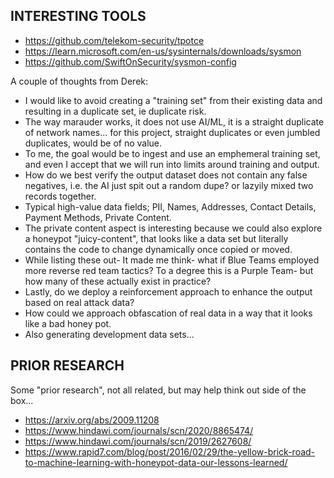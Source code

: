 ## INTERESTING TOOLS
- https://github.com/telekom-security/tpotce
- https://learn.microsoft.com/en-us/sysinternals/downloads/sysmon
- https://github.com/SwiftOnSecurity/sysmon-config

A couple of thoughts from Derek:
- I would like to avoid creating a "training set" from their existing data and resulting in a duplicate set, ie duplicate risk.
- The way marauder works, it does not use AI/ML, it is a straight duplicate of network names... for this project, straight duplicates or even jumbled duplicates, would be of no value.
- To me, the goal would be to ingest and use an emphemeral training set, and even I accept that we will run into limits around training and output.
- How do we best verify the output dataset does not contain any false negatives, i.e. the AI just spit out a random dupe? or lazyily mixed two records together.
- Typical high-value data fields; PII, Names, Addresses, Contact Details, Payment Methods, Private Content.
- The private content aspect is interesting because we could also explore a honeypot "juicy-content", that looks like a data set but literally contains the code to change dynamically once copied or moved.
- While listing these out- It made me think- what if Blue Teams employed more reverse red team tactics? To a degree this is a Purple Team- but how many of these actually exist in practice?
- Lastly, do we deploy a reinforcement approach to enhance the output based on real attack data?
- How could we approach obfascation of real data in a way that it looks like a bad honey pot.
- Also generating development data sets...

## PRIOR RESEARCH
Some "prior research", not all related, but may help think out side of the box...
- https://arxiv.org/abs/2009.11208
- https://www.hindawi.com/journals/scn/2020/8865474/
- https://www.hindawi.com/journals/scn/2019/2627608/
- https://www.rapid7.com/blog/post/2016/02/29/the-yellow-brick-road-to-machine-learning-with-honeypot-data-our-lessons-learned/